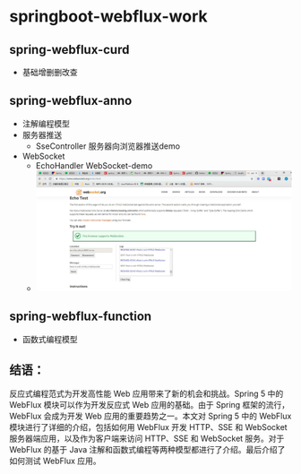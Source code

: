 # springboot-webflux-work
## spring-webflux-curd 
- 基础增删删改查

## spring-webflux-anno
- 注解编程模型 
- 服务器推送
  - SseController  服务器向浏览器推送demo
- WebSocket
  - EchoHandler  WebSocket-demo
  - ![image](https://github.com/heheshang/springboot-webflux-work/blob/master/spring-webflux-anno/src/main/resources/QQ%E6%88%AA%E5%9B%BE20190517144904.jpg)
## spring-webflux-function
- 函数式编程模型

## 结语：
反应式编程范式为开发高性能 Web 应用带来了新的机会和挑战。Spring 5 中的 WebFlux 模块可以作为开发反应式 Web 应用的基础。由于 Spring 框架的流行，WebFlux 会成为开发 Web 应用的重要趋势之一。本文对 Spring 5 中的 WebFlux 模块进行了详细的介绍，包括如何用 WebFlux 开发 HTTP、SSE 和 WebSocket 服务器端应用，以及作为客户端来访问 HTTP、SSE 和 WebSocket 服务。对于 WebFlux 的基于 Java 注解和函数式编程等两种模型都进行了介绍。最后介绍了如何测试 WebFlux 应用。